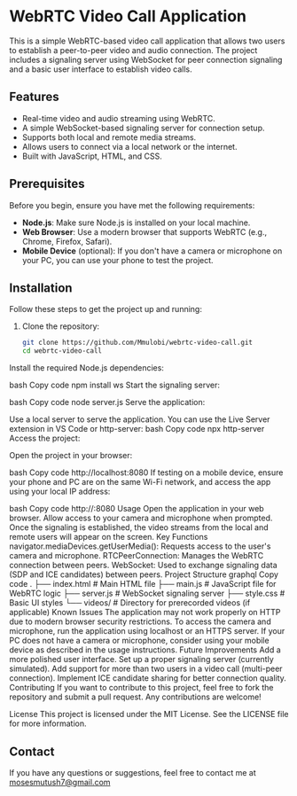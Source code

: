 # WebRTC Video Call Application

This is a simple WebRTC-based video call application that allows two users to establish a peer-to-peer video and audio connection. The project includes a signaling server using WebSocket for peer connection signaling and a basic user interface to establish video calls.

## Features
- Real-time video and audio streaming using WebRTC.
- A simple WebSocket-based signaling server for connection setup.
- Supports both local and remote media streams.
- Allows users to connect via a local network or the internet.
- Built with JavaScript, HTML, and CSS.

## Prerequisites
Before you begin, ensure you have met the following requirements:
- **Node.js**: Make sure Node.js is installed on your local machine.
- **Web Browser**: Use a modern browser that supports WebRTC (e.g., Chrome, Firefox, Safari).
- **Mobile Device** (optional): If you don't have a camera or microphone on your PC, you can use your phone to test the project.

## Installation

Follow these steps to get the project up and running:

1. Clone the repository:
   ```bash
   git clone https://github.com/Mmulobi/webrtc-video-call.git
   cd webrtc-video-call

Install the required Node.js dependencies:

bash
Copy code
npm install ws
Start the signaling server:

bash
Copy code
node server.js
Serve the application:

Use a local server to serve the application. You can use the Live Server extension in VS Code or http-server:
bash
Copy code
npx http-server
Access the project:

Open the project in your browser:

bash
Copy code
http://localhost:8080
If testing on a mobile device, ensure your phone and PC are on the same Wi-Fi network, and access the app using your local IP address:

bash
Copy code
http://<your-local-ip>:8080
Usage
Open the application in your web browser.
Allow access to your camera and microphone when prompted.
Once the signaling is established, the video streams from the local and remote users will appear on the screen.
Key Functions
navigator.mediaDevices.getUserMedia(): Requests access to the user's camera and microphone.
RTCPeerConnection: Manages the WebRTC connection between peers.
WebSocket: Used to exchange signaling data (SDP and ICE candidates) between peers.
Project Structure
graphql
Copy code
.
├── index.html          # Main HTML file
├── main.js             # JavaScript file for WebRTC logic
├── server.js           # WebSocket signaling server
├── style.css           # Basic UI styles
└── videos/             # Directory for prerecorded videos (if applicable)
Known Issues
The application may not work properly on HTTP due to modern browser security restrictions. To access the camera and microphone, run the application using localhost or an HTTPS server.
If your PC does not have a camera or microphone, consider using your mobile device as described in the usage instructions.
Future Improvements
Add a more polished user interface.
Set up a proper signaling server (currently simulated).
Add support for more than two users in a video call (multi-peer connection).
Implement ICE candidate sharing for better connection quality.
Contributing
If you want to contribute to this project, feel free to fork the repository and submit a pull request. Any contributions are welcome!

License
This project is licensed under the MIT License. See the LICENSE file for more information.



## Contact

If you have any questions or suggestions, feel free to contact me at mosesmutush7@gmail.com